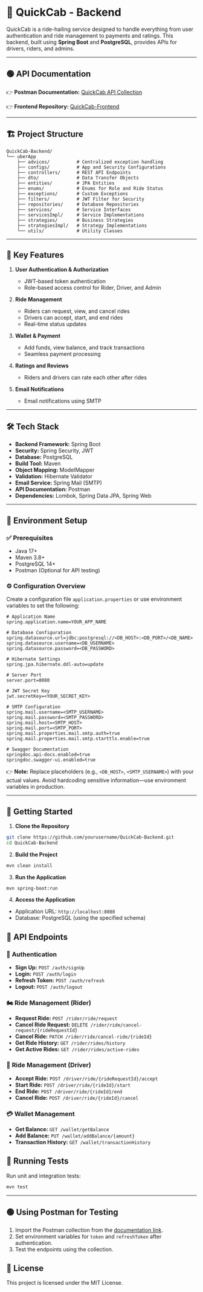 # 🚖 **QuickCab - Backend**  

QuickCab is a ride-hailing service designed to handle everything from user authentication and ride management to payments and ratings. This backend, built using **Spring Boot** and **PostgreSQL**, provides APIs for drivers, riders, and admins.  

---

## 🟢 **API Documentation**  
👉 **Postman Documentation:** [QuickCab API Collection](https://documenter.getpostman.com/view/21564663/2sAYkHnxQV)  

👉 **Frontend Repository:** [QuickCab-Frontend](https://github.com/TOUHID704/QuickCab-Frontend)  

---

## 🏗️ **Project Structure**  
```
QuickCab-Backend/
└── uberApp
    ├── advices/          # Centralized exception handling
    ├── configs/          # App and Security Configurations
    ├── controllers/      # REST API Endpoints
    ├── dto/              # Data Transfer Objects
    ├── entities/         # JPA Entities
    ├── enums/            # Enums for Role and Ride Status
    ├── exceptions/       # Custom Exceptions
    ├── filters/          # JWT Filter for Security
    ├── repositories/     # Database Repositories
    ├── services/         # Service Interfaces
    ├── servicesImpl/     # Service Implementations
    ├── strategies/       # Business Strategies
    ├── strategiesImpl/   # Strategy Implementations
    └── utils/            # Utility Classes
```

---

## 🚀 **Key Features**  
1. **User Authentication & Authorization**  
   - JWT-based token authentication  
   - Role-based access control for Rider, Driver, and Admin  

2. **Ride Management**  
   - Riders can request, view, and cancel rides  
   - Drivers can accept, start, and end rides  
   - Real-time status updates  

3. **Wallet & Payment**  
   - Add funds, view balance, and track transactions  
   - Seamless payment processing  

4. **Ratings and Reviews**  
   - Riders and drivers can rate each other after rides  

5. **Email Notifications**  
   - Email notifications using SMTP  

---

## 🛠️ **Tech Stack**  

- **Backend Framework:** Spring Boot  
- **Security:** Spring Security, JWT  
- **Database:** PostgreSQL  
- **Build Tool:** Maven  
- **Object Mapping:** ModelMapper  
- **Validation:** Hibernate Validator  
- **Email Service:** Spring Mail (SMTP)  
- **API Documentation:** Postman  
- **Dependencies:** Lombok, Spring Data JPA, Spring Web  

---

## 📝 **Environment Setup**  

### ✅ **Prerequisites**  
- Java 17+  
- Maven 3.8+  
- PostgreSQL 14+  
- Postman (Optional for API testing)  

### ⚙️ **Configuration Overview**  
Create a configuration file `application.properties` or use environment variables to set the following:  

```properties
# Application Name
spring.application.name=YOUR_APP_NAME

# Database Configuration
spring.datasource.url=jdbc:postgresql://<DB_HOST>:<DB_PORT>/<DB_NAME>
spring.datasource.username=<DB_USERNAME>
spring.datasource.password=<DB_PASSWORD>

# Hibernate Settings
spring.jpa.hibernate.ddl-auto=update

# Server Port
server.port=8080

# JWT Secret Key
jwt.secretKey=<YOUR_SECRET_KEY>

# SMTP Configuration
spring.mail.username=<SMTP_USERNAME>
spring.mail.password=<SMTP_PASSWORD>
spring.mail.host=<SMTP_HOST>
spring.mail.port=<SMTP_PORT>
spring.mail.properties.mail.smtp.auth=true
spring.mail.properties.mail.smtp.starttls.enable=true

# Swagger Documentation
springdoc.api-docs.enabled=true
springdoc.swagger-ui.enabled=true
```

👉 **Note:** Replace placeholders (e.g., `<DB_HOST>`, `<SMTP_USERNAME>`) with your actual values. Avoid hardcoding sensitive information—use environment variables in production.  

---

## 🎉 **Getting Started**  

1. **Clone the Repository**  
```bash
git clone https://github.com/yourusername/QuickCab-Backend.git
cd QuickCab-Backend
```

2. **Build the Project**  
```bash
mvn clean install
```

3. **Run the Application**  
```bash
mvn spring-boot:run
```

4. **Access the Application**  
- Application URL: `http://localhost:8080`  
- Database: PostgreSQL (using the specified schema)  


## 📮 **API Endpoints**  

### 🚪 **Authentication**  
- **Sign Up:** `POST /auth/signUp`  
- **Login:** `POST /auth/login`  
- **Refresh Token:** `POST /auth/refresh`  
- **Logout:** `POST /auth/logout`  

### 🏍️ **Ride Management (Rider)**  
- **Request Ride:** `POST /rider/ride/request`  
- **Cancel Ride Request:** `DELETE /rider/ride/cancel-request/{rideRequestId}`  
- **Cancel Ride:** `PATCH /rider/ride/cancel-ride/{rideId}`  
- **Get Ride History:** `GET /rider/rides/history`  
- **Get Active Rides:** `GET /rider/rides/active-rides`  

### 🚗 **Ride Management (Driver)**  
- **Accept Ride:** `POST /driver/ride/{rideRequestId}/accept`  
- **Start Ride:** `POST /driver/ride/{rideId}/start`  
- **End Ride:** `POST /driver/ride/{rideId}/end`  
- **Cancel Ride:** `POST /driver/ride/{rideId}/cancel`  

### 💳 **Wallet Management**  
- **Get Balance:** `GET /wallet/getBalance`  
- **Add Balance:** `PUT /wallet/addBalance/{amount}`  
- **Transaction History:** `GET /wallet/transactionHistory`  



## 🧪 **Running Tests**  

Run unit and integration tests:  
```bash
mvn test
```

---

## 🟢 **Using Postman for Testing**  
1. Import the Postman collection from the [documentation link](https://documenter.getpostman.com/view/21564663/2sAYkHnxQV).  
2. Set environment variables for `token` and `refreshToken` after authentication.  
3. Test the endpoints using the collection.  


## 📝 **License**  
This project is licensed under the MIT License.  
